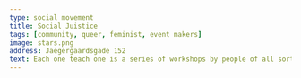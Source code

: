 ```yaml
---
type: social movement
title: Social Juistice
tags: [community, queer, feminist, event makers]
image: stars.png
address: Jaegergaardsgade 152
text: Each one teach one is a series of workshops by people of all sorts of skills. Hold in Frontloberne. Check website for the upcoming events.
---
```

